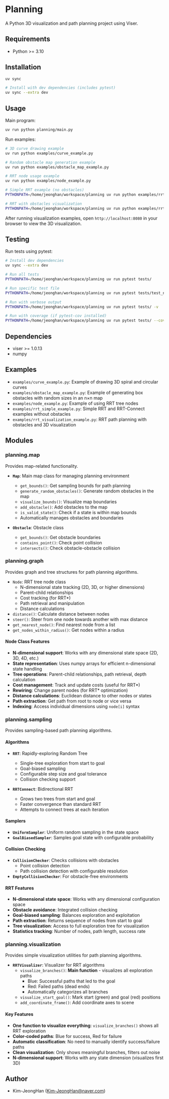 # Planning

A Python 3D visualization and path planning project using Viser.

## Requirements

- Python >= 3.10

## Installation

```bash
uv sync

# Install with dev dependencies (includes pytest)
uv sync --extra dev
```

## Usage

Main program:
```bash
uv run python planning/main.py
```

Run examples:
```bash
# 3D curve drawing example
uv run python examples/curve_example.py

# Random obstacle map generation example
uv run python examples/obstacle_map_example.py

# RRT node usage example
uv run python examples/node_example.py

# Simple RRT example (no obstacles)
PYTHONPATH=/home/jeonghan/workspace/planning uv run python examples/rrt_simple_example.py

# RRT with obstacles visualization
PYTHONPATH=/home/jeonghan/workspace/planning uv run python examples/rrt_visualization_example.py
```

After running visualization examples, open `http://localhost:8080` in your browser to view the 3D visualization.

## Testing

Run tests using pytest:

```bash
# Install dev dependencies
uv sync --extra dev

# Run all tests
PYTHONPATH=/home/jeonghan/workspace/planning uv run pytest tests/

# Run specific test file
PYTHONPATH=/home/jeonghan/workspace/planning uv run pytest tests/test_node.py

# Run with verbose output
PYTHONPATH=/home/jeonghan/workspace/planning uv run pytest tests/ -v

# Run with coverage (if pytest-cov installed)
PYTHONPATH=/home/jeonghan/workspace/planning uv run pytest tests/ --cov=planning
```

## Dependencies

- viser >= 1.0.13
- numpy

## Examples

- `examples/curve_example.py`: Example of drawing 3D spiral and circular curves
- `examples/obstacle_map_example.py`: Example of generating box obstacles with random sizes in an n×n map
- `examples/node_example.py`: Example of using RRT tree nodes
- `examples/rrt_simple_example.py`: Simple RRT and RRT-Connect examples without obstacles
- `examples/rrt_visualization_example.py`: RRT path planning with obstacles and 3D visualization

## Modules

### planning.map

Provides map-related functionality.

- **`Map`**: Main map class for managing planning environment
  - `get_bounds()`: Get sampling bounds for path planning
  - `generate_random_obstacles()`: Generate random obstacles in the map
  - `visualize_bounds()`: Visualize map boundaries
  - `add_obstacle()`: Add obstacles to the map
  - `is_valid_state()`: Check if a state is within map bounds
  - Automatically manages obstacles and boundaries
  
- **`Obstacle`**: Obstacle class
  - `get_bounds()`: Get obstacle boundaries
  - `contains_point()`: Check point collision
  - `intersects()`: Check obstacle-obstacle collision

### planning.graph

Provides graph and tree structures for path planning algorithms.

- `Node`: RRT tree node class
  - N-dimensional state tracking (2D, 3D, or higher dimensions)
  - Parent-child relationships
  - Cost tracking (for RRT*)
  - Path retrieval and manipulation
  - Distance calculations
- `distance()`: Calculate distance between nodes
- `steer()`: Steer from one node towards another with max distance
- `get_nearest_node()`: Find nearest node from a list
- `get_nodes_within_radius()`: Get nodes within a radius

#### Node Class Features

- **N-dimensional support**: Works with any dimensional state space (2D, 3D, 4D, etc.)
- **State representation**: Uses numpy arrays for efficient n-dimensional state handling
- **Tree operations**: Parent-child relationships, path retrieval, depth calculation
- **Cost management**: Track and update costs (useful for RRT*)
- **Rewiring**: Change parent nodes (for RRT* optimization)
- **Distance calculations**: Euclidean distance to other nodes or states
- **Path extraction**: Get path from root to node or vice versa
- **Indexing**: Access individual dimensions using `node[i]` syntax

### planning.sampling

Provides sampling-based path planning algorithms.

#### Algorithms

- **`RRT`**: Rapidly-exploring Random Tree
  - Single-tree exploration from start to goal
  - Goal-biased sampling
  - Configurable step size and goal tolerance
  - Collision checking support
  
- **`RRTConnect`**: Bidirectional RRT
  - Grows two trees from start and goal
  - Faster convergence than standard RRT
  - Attempts to connect trees at each iteration

#### Samplers

- **`UniformSampler`**: Uniform random sampling in the state space
- **`GoalBiasedSampler`**: Samples goal state with configurable probability

#### Collision Checking

- **`CollisionChecker`**: Checks collisions with obstacles
  - Point collision detection
  - Path collision detection with configurable resolution
- **`EmptyCollisionChecker`**: For obstacle-free environments

#### RRT Features

- **N-dimensional state space**: Works with any dimensional configuration space
- **Obstacle avoidance**: Integrated collision checking
- **Goal-biased sampling**: Balances exploration and exploitation
- **Path extraction**: Returns sequence of nodes from start to goal
- **Tree visualization**: Access to full exploration tree for visualization
- **Statistics tracking**: Number of nodes, path length, success rate

### planning.visualization

Provides simple visualization utilities for path planning algorithms.

- **`RRTVisualizer`**: Visualizer for RRT algorithms
  - `visualize_branches()`: **Main function** - visualizes all exploration paths
    - Blue: Successful paths that led to the goal
    - Red: Failed paths (dead ends)
    - Automatically categorizes all branches
  - `visualize_start_goal()`: Mark start (green) and goal (red) positions
  - `add_coordinate_frame()`: Add coordinate axes to scene

#### Key Features

- **One function to visualize everything**: `visualize_branches()` shows all RRT exploration
- **Color-coded paths**: Blue for success, Red for failure
- **Automatic classification**: No need to manually identify success/failure paths
- **Clean visualization**: Only shows meaningful branches, filters out noise
- **N-dimensional support**: Works with any state dimension (visualizes first 3D)

## Author

- Kim-JeongHan (Kim-JeongHan@naver.com)

